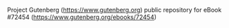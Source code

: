 Project Gutenberg (https://www.gutenberg.org) public repository
for eBook #72454 (https://www.gutenberg.org/ebooks/72454)
